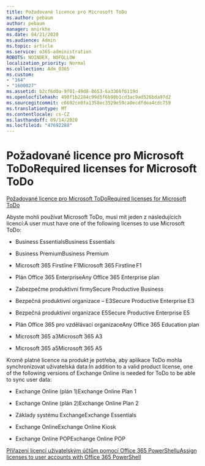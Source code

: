 ```yaml
---
title: Požadované licence pro Microsoft ToDo
ms.author: pebaum
author: pebaum
manager: mnirkhe
ms.date: 04/21/2020
ms.audience: Admin
ms.topic: article
ms.service: o365-administration
ROBOTS: NOINDEX, NOFOLLOW
localization_priority: Normal
ms.collection: Adm_O365
ms.custom:
- "164"
- "1600027"
ms.assetid: b2cf6d0a-9f01-49d8-8653-6a3366f6119d
ms.openlocfilehash: 490f1b2284c99d5f6b90b1cd3ac9ad526bda97d2
ms.sourcegitcommit: c6692ce0fa1358ec3529e59ca0ecdfdea4cdc759
ms.translationtype: MT
ms.contentlocale: cs-CZ
ms.lasthandoff: 09/14/2020
ms.locfileid: "47692288"
---
```

# <a name="required-licenses-for-microsoft-todo"></a><span data-ttu-id="c8e1a-102">Požadované licence pro Microsoft ToDo</span><span class="sxs-lookup"><span data-stu-id="c8e1a-102">Required licenses for Microsoft ToDo</span></span>

[<span data-ttu-id="c8e1a-103">Požadované licence pro Microsoft ToDo</span><span class="sxs-lookup"><span data-stu-id="c8e1a-103">Required licenses for Microsoft ToDo</span></span>](https://support.office.com/article/381e9d1b-c500-49b5-973e-890fd86528d7.aspx)
  
<span data-ttu-id="c8e1a-104">Abyste mohli používat Microsoft ToDo, musí mít jeden z následujících licencí:</span><span class="sxs-lookup"><span data-stu-id="c8e1a-104">A user must have one of the following licenses to use Microsoft ToDo:</span></span>
  
- <span data-ttu-id="c8e1a-105">Business Essentials</span><span class="sxs-lookup"><span data-stu-id="c8e1a-105">Business Essentials</span></span>

- <span data-ttu-id="c8e1a-106">Business Premium</span><span class="sxs-lookup"><span data-stu-id="c8e1a-106">Business Premium</span></span>

- <span data-ttu-id="c8e1a-107">Microsoft 365 Firstline F1</span><span class="sxs-lookup"><span data-stu-id="c8e1a-107">Microsoft 365 Firstline F1</span></span>

- <span data-ttu-id="c8e1a-108">Plán Office 365 Enterprise</span><span class="sxs-lookup"><span data-stu-id="c8e1a-108">Any Office 365 Enterprise plan</span></span>

- <span data-ttu-id="c8e1a-109">Zabezpečme produktivní firmy</span><span class="sxs-lookup"><span data-stu-id="c8e1a-109">Secure Productive Business</span></span>

- <span data-ttu-id="c8e1a-110">Bezpečná produktivní organizace – E3</span><span class="sxs-lookup"><span data-stu-id="c8e1a-110">Secure Productive Enterprise E3</span></span>

- <span data-ttu-id="c8e1a-111">Bezpečná produktivní organizace E5</span><span class="sxs-lookup"><span data-stu-id="c8e1a-111">Secure Productive Enterprise E5</span></span>

- <span data-ttu-id="c8e1a-112">Plán Office 365 pro vzdělávací organizace</span><span class="sxs-lookup"><span data-stu-id="c8e1a-112">Any Office 365 Education plan</span></span>

- <span data-ttu-id="c8e1a-113">Microsoft 365 a3</span><span class="sxs-lookup"><span data-stu-id="c8e1a-113">Microsoft 365 A3</span></span>

- <span data-ttu-id="c8e1a-114">Microsoft 365 a5</span><span class="sxs-lookup"><span data-stu-id="c8e1a-114">Microsoft 365 A5</span></span>

<span data-ttu-id="c8e1a-115">Kromě platné licence na produkt je potřeba, aby aplikace ToDo mohla synchronizovat uživatelská data:</span><span class="sxs-lookup"><span data-stu-id="c8e1a-115">In addition to a valid product license, one of the following versions of Exchange Online is needed for ToDo to be able to sync user data:</span></span>
  
- <span data-ttu-id="c8e1a-116">Exchange Online (plán 1)</span><span class="sxs-lookup"><span data-stu-id="c8e1a-116">Exchange Online Plan 1</span></span>

- <span data-ttu-id="c8e1a-117">Exchange Online (plán 2)</span><span class="sxs-lookup"><span data-stu-id="c8e1a-117">Exchange Online Plan 2</span></span>

- <span data-ttu-id="c8e1a-118">Základy systému Exchange</span><span class="sxs-lookup"><span data-stu-id="c8e1a-118">Exchange Essentials</span></span>

- <span data-ttu-id="c8e1a-119">Exchange Online</span><span class="sxs-lookup"><span data-stu-id="c8e1a-119">Exchange Online Kiosk</span></span>

- <span data-ttu-id="c8e1a-120">Exchange Online POP</span><span class="sxs-lookup"><span data-stu-id="c8e1a-120">Exchange Online POP</span></span>

[<span data-ttu-id="c8e1a-121">Přiřazení licencí uživatelským účtům pomocí Office 365 PowerShellu</span><span class="sxs-lookup"><span data-stu-id="c8e1a-121">Assign licenses to user accounts with Office 365 PowerShell</span></span>](https://docs.microsoft.com/office365/enterprise/powershell/assign-licenses-to-user-accounts-with-office-365-powershell )
  